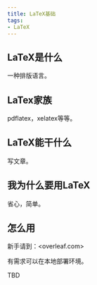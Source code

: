```yaml
---
title: LaTeX基础
tags: 
- LaTeX
---
```


## LaTeX是什么
一种排版语言。

## LaTex家族
pdflatex，xelatex等等。

## LaTeX能干什么
写文章。

## 我为什么要用LaTeX
省心，简单。

## 怎么用
新手请到：<overleaf.com>

有需求可以在本地部署环境。

TBD